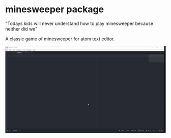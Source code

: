 # minesweeper package

"Todays kids will never understand how to play minesweeper because neither did we"

A classic game of minesweeper for atom text editor.

![A screenshot of your package](./mine.gif)
